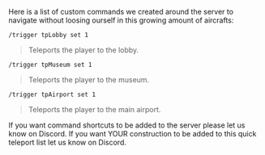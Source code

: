 Here is a list of custom commands we created around the server to navigate without loosing ourself in this growing amount of aircrafts:

```
/trigger tpLobby set 1
```
> Teleports the player to the lobby.

```
/trigger tpMuseum set 1
```
> Teleports the player to the museum.

```
/trigger tpAirport set 1
```
> Teleports the player to the main airport.


If you want command shortcuts to be added to the server please let us know on Discord.
If you want YOUR construction to be added to this quick teleport list let us know on Discord.
